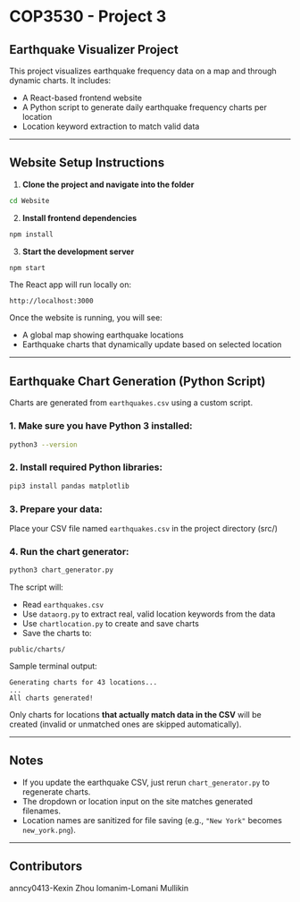 <H1> COP3530 - Project 3 </h1>

##  Earthquake Visualizer Project

This project visualizes earthquake frequency data on a map and through dynamic charts. It includes:

-  A React-based frontend website
-  A Python script to generate daily earthquake frequency charts per location
-  Location keyword extraction to match valid data

---

##  Website Setup Instructions

1. **Clone the project and navigate into the folder**

```bash
cd Website
```

2. **Install frontend dependencies**

```bash
npm install
```

3. **Start the development server**

```bash
npm start
```

The React app will run locally on:

```
http://localhost:3000
```

Once the website is running, you will see:

- A global map showing earthquake locations
- Earthquake charts that dynamically update based on selected location

---

##  Earthquake Chart Generation (Python Script)

Charts are generated from `earthquakes.csv` using a custom script.

### 1. Make sure you have Python 3 installed:

```bash
python3 --version
```

### 2. Install required Python libraries:

```bash
pip3 install pandas matplotlib
```

### 3. Prepare your data:

Place your CSV file named `earthquakes.csv` in the project directory (src/)

### 4. Run the chart generator:

```bash
python3 chart_generator.py
```

The script will:

- Read `earthquakes.csv`
- Use `dataorg.py` to extract real, valid location keywords from the data
- Use `chartlocation.py` to create and save charts
- Save the charts to:

```
public/charts/
```

Sample terminal output:

```
Generating charts for 43 locations...
...
All charts generated!
```

Only charts for locations **that actually match data in the CSV** will be created (invalid or unmatched ones are skipped automatically).

---

## Notes

- If you update the earthquake CSV, just rerun `chart_generator.py` to regenerate charts.
- The dropdown or location input on the site matches generated filenames.
- Location names are sanitized for file saving (e.g., `"New York"` becomes `new_york.png`).

---

## Contributors

anncy0413-Kexin Zhou
lomanim-Lomani Mullikin


